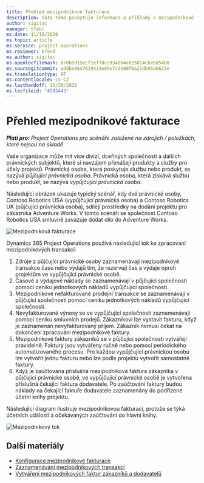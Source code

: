 ```yaml
---
title: Přehled mezipodnikové fakturace
description: Toto téma poskytuje informace a příklady o mezipodnikové fakturaci projektů.
author: sigitac
manager: tfehr
ms.date: 11/19/2020
ms.topic: article
ms.service: project-operations
ms.reviewer: kfend
ms.author: sigitac
ms.openlocfilehash: 670b5d15ecf1ef7dcc034064e625814cbe6d54b0
ms.sourcegitcommit: addbe0647619413e85e7cde80f6a21db95ab623e
ms.translationtype: HT
ms.contentlocale: cs-CZ
ms.lasthandoff: 11/20/2020
ms.locfileid: "4595443"
---
```

# <a name="intercompany-invoicing-overview"></a>Přehled mezipodnikové fakturace

_**Platí pro:** Project Operations pro scénáře založené na zdrojích / položkách, které nejsou na skladě_

Vaše organizace může mít více divizí, dceřiných společností a dalších právnických subjektů, které si navzájem přenášejí produkty a služby pro účely projektů. Právnická osoba, která poskytuje službu nebo produkt, se nazývá *půjčující právnická osoba*. Právnická osoba, která získává službu nebo produkt, se nazývá *vypůjčující právnická osoba*.

Následující obrázek ukazuje typický scénář, kdy dvé právnické osoby, Contoso Robotics USA (vypůjčující právnická osoba) a Contoso Robotics UK (půjčující právnická osoba), sdílejí prostředky na dodání projektu pro zákazníka Adventure Works. V tomto scénáři se společnost Contoso Robotics USA smluvně zavazuje dodat dílo do Adventure Works.

![Mezipodniková fakturace](./media/IntercompanyScenario.png) 

Dynamics 365 Project Operations používá následující tok ke zpracování mezipodnikových transakcí:

1. Zdroje z půjčující právnické osoby zaznamenávají mezipodnikové transakce času nebo výdajů tím, že rezervují čas a výdaje oproti projektům ve vypůjčující právnické osobě.
2. Časové a výdajové náklady se zaznamenávají v půjčující společnosti pomocí ceníku jednotkových nákladů vypůjčující společnosti.
3. Mezipodnikové nefakturované prodejní transakce se zaznamenávají v půjčující společnosti pomocí ceníku jednotkových nákladů vypůjčující společnosti.
4. Nevyfakturované výnosy se ve vypůjčující společnosti zaznamenávají pomocí ceníku smluvních prodejů. Zákazníkovi lze vystavit fakturu, když je zaznamenán nevyfakturovaný příjem. Zákazník nemusí čekat na dokončení zpracování mezipodnikové faktury.
5. Mezipodnikové faktury zákazníků se v půjčující společnosti vytvářejí pravidelně. Faktury jsou vytvářeny ručně nebo pomocí periodického automatizovaného procesu. Pro každou vypůjčující právnickou osobu lze vytvořit jednu fakturu nebo lze podle projektu vytvořit samostatné faktury.
6. Když je zaúčtována příslušná mezipodniková faktura zákazníka v půjčující právnické osobě, ve vypůjčující právnické osobě je vytvořena příslušná čekající faktura dodavatele. Po zaúčtování faktury budou náklady na čekající faktuře dodavatele zaznamenány do podřízené účetní knihy projektu.

Následující diagram ilustruje mezipodnikovou fakturaci, protože se týká účetních událostí a očekávaných zaúčtování do hlavní knihy.

![Mezipodnikový tok](./media/IntercompanyFlow.png)

## <a name="additional-resources"></a>Další materiály

- [Konfigurace mezipodnikové fakturace](configure-intercompany-invoicing.md)
- [Zaznamenávání mezipodnikových transakcí](create-intercompany-transactions.md)
- [Vytváření mezipodnikových faktur zákazníků a dodavatelů](create-intercompany-customer-vendor-invoices.md)

